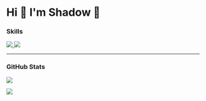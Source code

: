 # Hi 👋 I'm Shadow 👤

### Skills
<p>
  <a href="https://skillicons.dev">
    <img src="https://skillicons.dev/icons?i=java,javascript,python,cpp" />  
    <img src="https://skillicons.dev/icons?i=django,spring,html,css,react,jquery,sass,bootstrap" />
  </a>
</p>

<hr>

### GitHub Stats

![](https://github-readme-stats.vercel.app/api/top-langs?username=sshshadow222&show_icons=true&locale=en&layout=compact&theme=dark)

![](https://github-readme-stats.vercel.app/api?username=sshshadow222&show_icons=true&locale=en&theme=dark)
